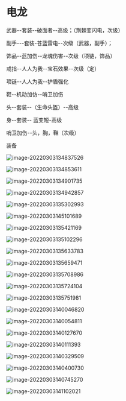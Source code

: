 # 电龙

武器--套装--破面者--高级；（荆棘变闪电，次级）

副手---套装-苍蓝雷电--次级（武器，副手）；

饰品--蓝加伤--龙魂伤害--次级（项链，饰品）

戒指--人人为我--宝石效果--次级（定）

项链--人人为我--护盾强化

鞋--机动加仿--哨卫加伤

头--套装--（生命头盔）--高级

身--套装-- 蓝变短-高级



哨卫加伤--头，胸，鞋（次级）

装备

![image-20220303134837526](https://s2.loli.net/2022/03/03/thD1v9RNk8GzdCM.png)

![image-20220303134853611](https://s2.loli.net/2022/03/03/DFwSbXyKcmJQ1Gz.png)

![image-20220303134901735](https://s2.loli.net/2022/03/03/NCZOz4ld6hDvpgb.png)

![image-20220303134942857](https://s2.loli.net/2022/03/03/79CEgzPTL8jZHkx.png)

![image-20220303135302993](https://s2.loli.net/2022/03/03/C1nfWSdeZ5vmRpM.png)

![image-20220303145101689](https://s2.loli.net/2022/03/03/4dlFeAK36tryMHT.png)

![image-20220303135421169](https://s2.loli.net/2022/03/03/MDxtwEXre1CnIJi.png)

![image-20220303135102296](https://s2.loli.net/2022/03/03/vG2CJ5m6hVUKiD8.png)

![image-20220303135633783](https://s2.loli.net/2022/03/03/kXraKWed6RDbI82.png)

![image-20220303135659471](https://s2.loli.net/2022/03/03/i5pUfbdl1EX6auj.png)

![image-20220303135708986](https://s2.loli.net/2022/03/03/6rRDCLwQMaHmn8b.png)

![image-20220303135724104](https://s2.loli.net/2022/03/03/XplArboguSsZBa6.png)

![image-20220303135751981](https://s2.loli.net/2022/03/03/k6qSL5iVAjZHYKR.png)

![image-20220303140046820](https://s2.loli.net/2022/03/03/ICHkKaEZW59rfpj.png)

![image-20220303140054811](https://s2.loli.net/2022/03/03/U3Ix9AW8tBEYXf1.png)

![image-20220303140127670](https://s2.loli.net/2022/03/03/W98LkKmeTaXZgAU.png)

![image-20220303140111393](https://s2.loli.net/2022/03/03/iR5P8hCV29zJuSr.png)

![image-20220303140329509](https://s2.loli.net/2022/03/03/mP3IeblQXRjTG9w.png)

![image-20220303140400730](https://s2.loli.net/2022/03/03/kq3euECbwofz5jL.png)

![image-20220303140745270](https://s2.loli.net/2022/03/03/a13h2DmpIyObRTu.png)

![image-20220303141102021](https://s2.loli.net/2022/03/03/ym8DbAEtOhgK9p3.png)